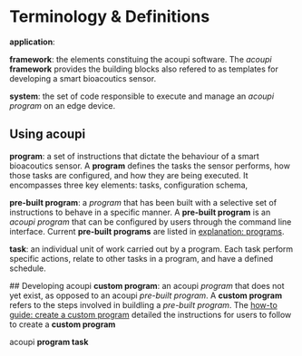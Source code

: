 # Terminology & Definitions

__application__:

__framework__: the elements constituing the acoupi software. The _acoupi_ __framework__ provides the building blocks also refered to as templates for developing a smart bioacoutics sensor. 

__system__: the set of code responsible to execute and manage an _acoupi program_ on an edge device. 


## Using acoupi

__program__: a set of instructions that dictate the behaviour of a smart bioacoutics sensor. A __program__ defines the tasks the sensor performs, how those tasks are configured, and how they are being executed. It encompasses three key elements: tasks, configuration schema, 

__pre-built program__: a _program_ that has been built with a selective set of instructions to behave in a specific manner. A __pre-built program__ is an _acoupi program_ that can be configured by users through the command line interface. Current __pre-built programs__ are listed in
[explanation: programs](explanation/programs.md/#pre-built_programs).
    
__task__: an individual unit of work carried out by a program. Each task perform specific actions, relate to other tasks in a program, and have a defined schedule. 

## Developing acoupi
__custom program__: an acoupi _program_ that does not yet exist, as opposed to an acoupi _pre-built program_. A __custom program__ refers to the steps involved in buildling a _pre-built program_. The [how-to guide: create a custom program](howtoguide/programs.md) detailed the instructions for users to follow to create a __custom program__

acoupi __program task__ 